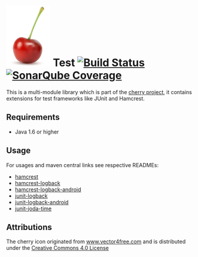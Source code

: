 # ![cherry-logo](https://raw.githubusercontent.com/codereligion/cherry/master/small-cherry.png) Test [![Build Status](https://ssl.webpack.de/secure-jenkins.codereligion.com/buildStatus/icon?job=codereligion-cherry-test-master-build-flow)](http://jenkins.codereligion.com/view/codereligion-cherry-test/job/codereligion-cherry-test-master-build-flow/) [![SonarQube Coverage](https://img.shields.io/sonar/http/sonar.codereligion.com/com.codereligion:codereligion-cherry-test/coverage.svg?style=plastic)](http://sonar.codereligion.com/dashboard/index/544)

This is a multi-module library which is part of the [cherry project](https://github.com/codereligion/cherry), it contains extensions for test frameworks like JUnit and Hamcrest.

## Requirements
* Java 1.6 or higher

## Usage
For usages and maven central links see respective READMEs:
* [hamcrest](https://github.com/codereligion/cherry-test/blob/master/hamcrest/)
* [hamcrest-logback](https://github.com/codereligion/cherry-test/blob/master/hamcrest-logback/)
* [hamcrest-logback-android](https://github.com/codereligion/cherry-test/blob/master/hamcrest-logback-android/)
* [junit-logback](https://github.com/codereligion/cherry-test/blob/master/junit-logback/)
* [junit-logback-android](https://github.com/codereligion/cherry-test/blob/master/junit-logback-android/)
* [junit-joda-time](https://github.com/codereligion/cherry-test/blob/master/junit-joda-time/)

## Attributions
The cherry icon originated from www.vector4free.com and is distributed under the [Creative Commons 4.0 License](http://creativecommons.org/licenses/by/4.0/)

